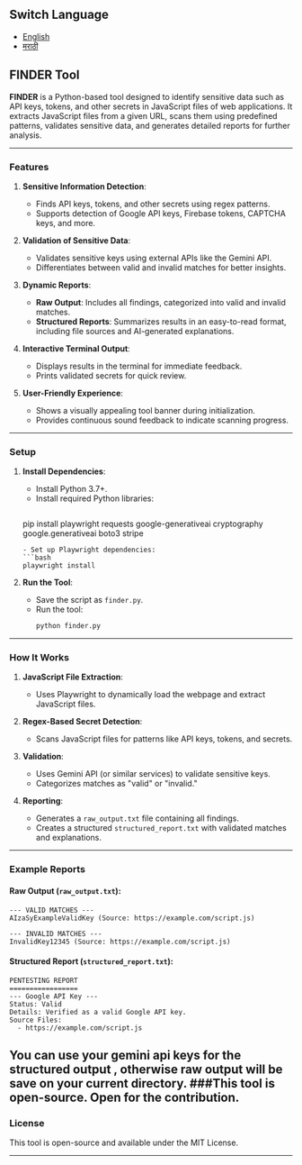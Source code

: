 
## Switch Language
- [English](README_EN.md)
- [मराठी](README_MR.md)
## **FINDER Tool**

**FINDER** is a Python-based tool designed to identify sensitive data such as API keys, tokens, and other secrets in JavaScript files of web applications. It extracts JavaScript files from a given URL, scans them using predefined patterns, validates sensitive data, and generates detailed reports for further analysis.

---

### **Features**

1. **Sensitive Information Detection**:
   - Finds API keys, tokens, and other secrets using regex patterns.
   - Supports detection of Google API keys, Firebase tokens, CAPTCHA keys, and more.
   
2. **Validation of Sensitive Data**:
   - Validates sensitive keys using external APIs like the Gemini API.
   - Differentiates between valid and invalid matches for better insights.

3. **Dynamic Reports**:
   - **Raw Output**: Includes all findings, categorized into valid and invalid matches.
   - **Structured Reports**: Summarizes results in an easy-to-read format, including file sources and AI-generated explanations.

4. **Interactive Terminal Output**:
   - Displays results in the terminal for immediate feedback.
   - Prints validated secrets for quick review.

5. **User-Friendly Experience**:
   - Shows a visually appealing tool banner during initialization.
   - Provides continuous sound feedback to indicate scanning progress.

---

### **Setup**

1. **Install Dependencies**:
   - Install Python 3.7+.
   - Install required Python libraries:
     ```bash
    pip install playwright requests google-generativeai cryptography google.generativeai boto3 stripe
     ```
   - Set up Playwright dependencies:
     ```bash
     playwright install
     ```

2. **Run the Tool**:
   - Save the script as `finder.py`.
   - Run the tool:
     ```bash
     python finder.py
     ```
   

---

### **How It Works**

1. **JavaScript File Extraction**:
   - Uses Playwright to dynamically load the webpage and extract JavaScript files.

2. **Regex-Based Secret Detection**:
   - Scans JavaScript files for patterns like API keys, tokens, and secrets.

3. **Validation**:
   - Uses Gemini API (or similar services) to validate sensitive keys.
   - Categorizes matches as "valid" or "invalid."

4. **Reporting**:
   - Generates a `raw_output.txt` file containing all findings.
   - Creates a structured `structured_report.txt` with validated matches and explanations.

---

### **Example Reports**

#### Raw Output (`raw_output.txt`):
```
--- VALID MATCHES ---
AIzaSyExampleValidKey (Source: https://example.com/script.js)

--- INVALID MATCHES ---
InvalidKey12345 (Source: https://example.com/script.js)
```

#### Structured Report (`structured_report.txt`):
```
PENTESTING REPORT
=================
--- Google API Key ---
Status: Valid
Details: Verified as a valid Google API key.
Source Files:
  - https://example.com/script.js
```
You can use your gemini api keys for the structured output , otherwise raw output will be save on your current directory.
###This tool is open-source. Open for the contribution.
---

### **License**
This tool is open-source and available under the MIT License.

---

